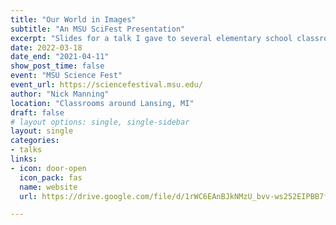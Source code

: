 ```yaml
---
title: "Our World in Images"
subtitle: "An MSU SciFest Presentation"
excerpt: "Slides for a talk I gave to several elementary school classrooms on the various ways we use earth observation data for science."
date: 2022-03-18
date_end: "2021-04-11"
show_post_time: false
event: "MSU Science Fest"
event_url: https://sciencefestival.msu.edu/
author: "Nick Manning"
location: "Classrooms around Lansing, MI"
draft: false
# layout options: single, single-sidebar
layout: single
categories:
- talks
links:
- icon: door-open
  icon_pack: fas
  name: website
  url: https://drive.google.com/file/d/1rWC6EAnBJkNMzU_bvv-ws252EIPBB7fZ/view

---
```

